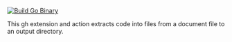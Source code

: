 [![Build Go Binary](https://github.com/Cdaprod/go_extract_code-build/actions/workflows/build-binary.yml/badge.svg)](https://github.com/Cdaprod/go_extract_code-build/actions/workflows/build-binary.yml)

This gh extension and action extracts code into files from a document file to an output directory.
